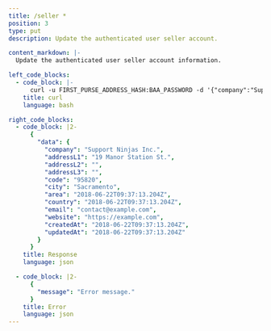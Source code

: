 ```yaml
---
title: /seller *
position: 3
type: put
description: Update the authenticated user seller account.

content_markdown: |-
  Update the authenticated user seller account information.

left_code_blocks:
  - code_block: |-
      curl -u FIRST_PURSE_ADDRESS_HASH:BAA_PASSWORD -d '{"company":"Support Ninjas Inc.","addressL1":"19 Manor Station St.","addressL2":"","addressL3":"","code":"95820","city":"Sacramento","area":"2018-06-22T09:37:13.204Z","country":"2018-06-22T09:37:13.204Z","email":"contact@example.com","website":"https://example.com"}' -X PUT https://api.electraproject.org/seller
    title: curl
    language: bash

right_code_blocks:
  - code_block: |2-
      {
        "data": {
          "company": "Support Ninjas Inc.",
          "addressL1": "19 Manor Station St.",
          "addressL2": "",
          "addressL3": "",
          "code": "95820",
          "city": "Sacramento",
          "area": "2018-06-22T09:37:13.204Z",
          "country": "2018-06-22T09:37:13.204Z",
          "email": "contact@example.com",
          "website": "https://example.com",
          "createdAt": "2018-06-22T09:37:13.204Z",
          "updatedAt": "2018-06-22T09:37:13.204Z"
        }
      }
    title: Response
    language: json

  - code_block: |2-
      {
        "message": "Error message."
      }
    title: Error
    language: json
---
```

